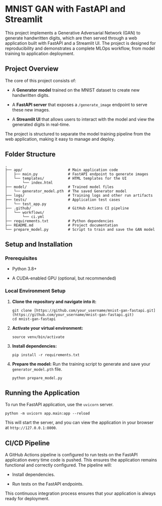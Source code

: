 # MNIST GAN with FastAPI and Streamlit

This project implements a Generative Adversarial Network (GAN) to generate handwritten digits, which are then served through a web application built with FastAPI and a Streamlit UI. The project is designed for reproducibility and demonstrates a complete MLOps workflow, from model training to application deployment.

## Project Overview

The core of this project consists of:

* A **Generator model** trained on the MNIST dataset to create new handwritten digits.

* A **FastAPI server** that exposes a `/generate_image` endpoint to serve these new images.

* A **Streamlit UI** that allows users to interact with the model and view the generated digits in real-time.

The project is structured to separate the model training pipeline from the web application, making it easy to manage and deploy.

## Folder Structure

```
.
├── app/                     # Main application code
│   ├── main.py              # FastAPI endpoint to generate images
│   └── templates/           # HTML templates for the UI
│       └── index.html
├── model/                   # Trained model files
│   └── generator_model.pth  # The saved Generator model
├── logs/                    # Training logs and other run artifacts
├── tests/                   # Application test cases
│   └── test_app.py
├── .github/                 # GitHub Actions CI pipeline
│   └── workflows/
│       └── ci.yml
├── requirements.txt         # Python dependencies
├── README.md                # Project documentation
└── prepare_model.py         # Script to train and save the GAN model

```

## Setup and Installation

### Prerequisites

* Python 3.8+

* A CUDA-enabled GPU (optional, but recommended)

### Local Environment Setup

1. **Clone the repository and navigate into it:**

   ```
   git clone [https://github.com/your_username/mnist-gan-fastapi.git](https://github.com/your_username/mnist-gan-fastapi.git)
   cd mnist-gan-fastapi
   
   ```

2. **Activate your virtual environment:**

   ```
   source venv/bin/activate
   
   ```

3. **Install dependencies:**

   ```
   pip install -r requirements.txt
   
   ```

4. **Prepare the model:** Run the training script to generate and save your `generator_model.pth` file.

   ```
   python prepare_model.py
   
   ```

## Running the Application

To run the FastAPI application, use the `uvicorn` server.

```
python -m uvicorn app.main:app --reload

```

This will start the server, and you can view the application in your browser at `http://127.0.0.1:8000`.

## CI/CD Pipeline

A GitHub Actions pipeline is configured to run tests on the FastAPI application every time code is pushed. This ensures the application remains functional and correctly configured. The pipeline will:

* Install dependencies.

* Run tests on the FastAPI endpoints.

This continuous integration process ensures that your application is always ready for deployment.
